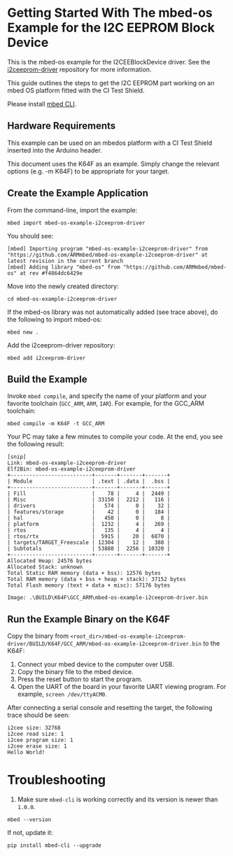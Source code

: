 # Getting Started With The mbed-os Example for the I2C EEPROM Block Device 

This is the mbed-os example for the I2CEEBlockDevice driver. 
See the [i2ceeprom-driver](https://github.com/armmbed/i2ceeprom-driver) repository for more information.

This guide outlines the steps to get the I2C EEPROM part working on an mbed OS platform fitted with the CI Test Shield.

Please install [mbed CLI](https://github.com/ARMmbed/mbed-cli#installing-mbed-cli).

## Hardware Requirements

This example can be used on an mbedos platform with a CI Test Shield inserted into the Arduino header.

This document uses the K64F as an example. Simply change the relevant options (e.g. -m K64F) to be appropriate for your target.

## Create the Example Application

From the command-line, import the example:

```
mbed import mbed-os-example-i2ceeprom-driver
```

You should see: 

	[mbed] Importing program "mbed-os-example-i2ceeprom-driver" from "https://github.com/ARMmbed/mbed-os-example-i2ceeprom-driver" at latest revision in the current branch
	[mbed] Adding library "mbed-os" from "https://github.com/ARMmbed/mbed-os" at rev #f4864dc6429e

Move into the newly created directory:

```
cd mbed-os-example-i2ceeprom-driver
```
	
If the mbed-os library was not automatically added (see trace above), do the following to import mbed-os:

```
mbed new .
```

Add the i2ceeprom-driver repository: 

```
mbed add i2ceeprom-driver
```

## Build the Example

Invoke `mbed compile`, and specify the name of your platform and your favorite toolchain (`GCC_ARM`, `ARM`, `IAR`). For example, for the GCC_ARM toolchain:

```
mbed compile -m K64F -t GCC_ARM
```

Your PC may take a few minutes to compile your code. At the end, you see the following result:

	[snip]
	Link: mbed-os-example-i2ceeprom-driver
	Elf2Bin: mbed-os-example-i2ceeprom-driver
	+--------------------------+-------+-------+-------+
	| Module                   | .text | .data |  .bss |
	+--------------------------+-------+-------+-------+
	| Fill                     |    78 |     4 |  2449 |
	| Misc                     | 33150 |  2212 |   116 |
	| drivers                  |   574 |     0 |    32 |
	| features/storage         |    42 |     0 |   184 |
	| hal                      |   450 |     0 |     8 |
	| platform                 |  1232 |     4 |   269 |
	| rtos                     |   135 |     4 |     4 |
	| rtos/rtx                 |  5915 |    20 |  6870 |
	| targets/TARGET_Freescale | 12304 |    12 |   388 |
	| Subtotals                | 53880 |  2256 | 10320 |
	+--------------------------+-------+-------+-------+
	Allocated Heap: 24576 bytes
	Allocated Stack: unknown
	Total Static RAM memory (data + bss): 12576 bytes
	Total RAM memory (data + bss + heap + stack): 37152 bytes
	Total Flash memory (text + data + misc): 57176 bytes
	
	Image: .\BUILD\K64F\GCC_ARM\mbed-os-example-i2ceeprom-driver.bin


## <a name="run-the-example-binary-on-the-k64f"></a> Run the Example Binary on the K64F 

Copy the binary from `<root_dir>/mbed-os-example-i2ceeprom-driver/BUILD/K64F/GCC_ARM/mbed-os-example-i2ceeprom-driver.bin` to the K64F:

1. Connect your mbed device to the computer over USB.
1. Copy the binary file to the mbed device.
1. Press the reset button to start the program.
1. Open the UART of the board in your favorite UART viewing program. For example, `screen /dev/ttyACM0`.

After connecting a serial console and resetting the target, the following trace should be seen:

	i2cee size: 32768
	i2cee read size: 1
	i2cee program size: 1
	i2cee erase size: 1
	Hello World!


# Troubleshooting

1. Make sure `mbed-cli` is working correctly and its version is newer than `1.0.0`.

 ```
 mbed --version
 ```

 If not, update it:

 ```
 pip install mbed-cli --upgrade
 ```
 
